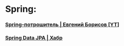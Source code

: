 # Spring:

### [Spring-потрошитель | Евгений Борисов [YT]](https://www.youtube.com/playlist?list=PL6yLoZ_3Y0HKGL3F7vv2SNSrA3TkbXtBX)
### [Spring Data JPA | Хабр](https://habr.com/ru/post/435114/)